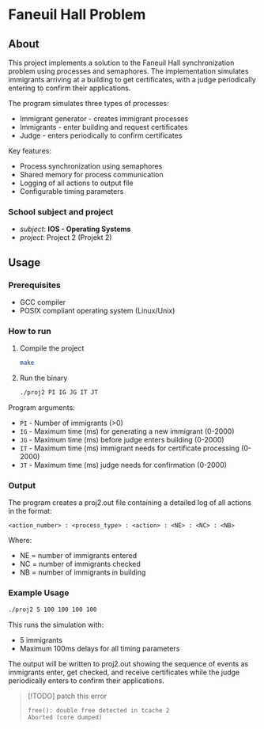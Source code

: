 # Faneuil Hall Problem

## About

This project implements a solution to the Faneuil Hall synchronization problem using processes and semaphores. The implementation simulates immigrants arriving at a building to get certificates, with a judge periodically entering to confirm their applications.

The program simulates three types of processes:

- Immigrant generator - creates immigrant processes
- Immigrants - enter building and request certificates
- Judge - enters periodically to confirm certificates

Key features:

- Process synchronization using semaphores
- Shared memory for process communication
- Logging of all actions to output file
- Configurable timing parameters

### School subject and project

-   *subject*: **IOS - Operating Systems**
-   *project*: Project 2 (Projekt 2)

## Usage

### Prerequisites
- GCC compiler
- POSIX compliant operating system (Linux/Unix)

### How to run

1. Compile the project
    ```bash
    make
    ```


2. Run the binary
    ```bash
    ./proj2 PI IG JG IT JT
    ```

Program arguments:

- `PI` - Number of immigrants (>0)
- `IG` - Maximum time (ms) for generating a new immigrant (0-2000)
- `JG` - Maximum time (ms) before judge enters building (0-2000)
- `IT` - Maximum time (ms) immigrant needs for certificate processing (0-2000)
- `JT` - Maximum time (ms) judge needs for confirmation (0-2000)

### Output

The program creates a proj2.out file containing a detailed log of all actions in the format:

```plaintext
<action_number> : <process_type> : <action> : <NE> : <NC> : <NB>
```

Where:

- NE = number of immigrants entered
- NC = number of immigrants checked
- NB = number of immigrants in building

### Example Usage

```bash
./proj2 5 100 100 100 100
```

This runs the simulation with:

- 5 immigrants
- Maximum 100ms delays for all timing parameters

The output will be written to proj2.out showing the sequence of events as immigrants enter, get checked, and receive certificates while the judge periodically enters to confirm their applications.

> [!TODO]
> patch this error 
>```
>free(): double free detected in tcache 2
>Aborted (core dumped)
>```